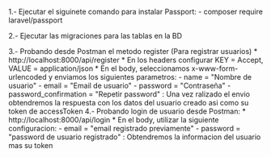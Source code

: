 1.- Ejecutar el siguinete comando para instalar Passport:
    - composer require laravel/passport
    
2.- Ejecutar las migraciones para las tablas en la BD

3.- Probando desde Postman el metodo register (Para registrar usuarios)
    * http://localhost:8000/api/register
    * En los headers configurar KEY = Accept, VALUE = application/json
    * En el body, seleccionamos x-www-form-urlencoded y enviamos los siguientes parametros:
        - name = "Nombre de usuario"
        - email = "Email de usuario"
        - password = "Contraseña"
        - password_confirmation = "Repetir password"
        : Una vez ralizado el envio obtendremos la respuesta con los datos del usuario creado asi como su token de accessToken
4.- Probando login de usuario desde Postman:
    * http://localhost:8000/api/login
    * En el body, utilizar la siguiente configuracion:
        - email = "email registrado previamente"
        - password = "password de usuario registrado"
        : Obtendremos la informacion del usuario mas su token
